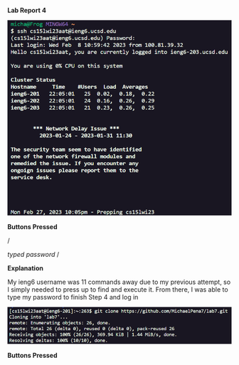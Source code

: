 **Lab Report 4**

![Image](PICS_For_LAB4/step1.png)
 
 **Buttons Pressed**
 
 /<up><up><up><up><up><up><up><up><up><up><up><enter>
 
 *typed password* /<enter>
 
 **Explanation**
 
 My ieng6 username was 11 commands away due to my previous attempt, so I simply needed to press up to find and execute it. From there, I was able to type my password to finish Step 4 and log in
 
![Image](PICS_For_LAB4/step2.png)
 
 **Buttons Pressed**
 
 
 
